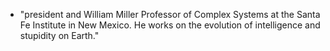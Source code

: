 
- "president and William Miller Professor of Complex Systems at the Santa Fe Institute in New Mexico. He works on the evolution of intelligence and stupidity on Earth."

